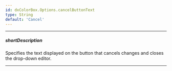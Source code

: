 ```yaml
---
id: dxColorBox.Options.cancelButtonText
type: String
default: 'Cancel'
---
```

---
##### shortDescription
Specifies the text displayed on the button that cancels changes and closes the drop-down editor.

---

